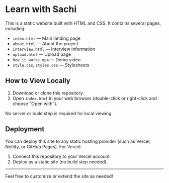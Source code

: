 # Learn with Sachi

This is a static website built with HTML and CSS. It contains several pages, including:

- `index.html` — Main landing page
- `about.html` — About the project
- `interview.html` — Interview information
- `upload.html` — Upload page
- `how it works.mp4` — Demo video
- `style.css`, `styles.css` — Stylesheets

## How to View Locally

1. Download or clone this repository.
2. Open `index.html` in your web browser (double-click or right-click and choose "Open with").

No server or build step is required for local viewing.

## Deployment

You can deploy this site to any static hosting provider (such as Vercel, Netlify, or GitHub Pages). For Vercel:

1. Connect this repository to your Vercel account.
2. Deploy as a static site (no build step needed).

---

Feel free to customize or extend the site as needed! 